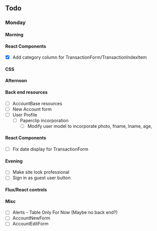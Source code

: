 ## Todo
### Monday
#### Morning
#### React Components
- [x] Add category column for TransactionForm/TransactionIndexItem
#### CSS
#### Afternoon
#### Back end resources
- [ ] AccountBase resources
- [ ] New Account form
- [ ] User Profile
  - [ ] Paperclip incorporation
    -[ ] Modify user model to incorporate photo, fname, lname, age, 
#### React Components
- [ ] Fix date display for TransactionForm
#### Evening
- [ ] Make site look professional
- [ ] Sign in as guest user button
#### Flux/React controls
#### Misc
- [ ] Alerts - Table Only For Now (Maybe no back end?)
- [ ] AccountNewForm
- [ ] AccountEditForm

